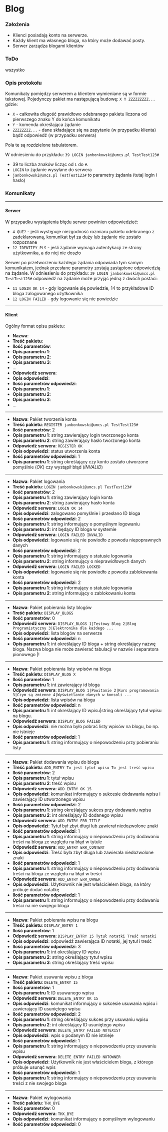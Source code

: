 # Blog #

### Założenia ###
* Klienci posiadają konto na serwerze.
* Każdy klient ma własnego bloga, na który może dodawać posty.
* Serwer zarządza blogami klientów

### ToDo ###
wszystko

### Opis protokołu ###
Komunikaty pomiędzy serwerem a klientem wymieniane są w formie tekstowej. Pojedynczy pakiet ma następującą budowę:
`X Y ZZZZZZZZZ...`
gdzie:
* `X` - całkowita długość prawidłowo odebranego pakietu liczona od pierwszego znaku Y do końca komunikatu
* `Y` - komenda określająca żądanie
* `ZZZZZZZZ...` - dane składające się na zapytanie (w przypadku klienta) bądź odpowiedź (w przypadku serwera)

Pola te są rozdzielone tabulatorem.

W odniesieniu do przykładu:
`39 LOGIN janbonkowski@umcs.pl TestTest123#`
* 39 to liczba znaków licząc od `L` do `#`.
* `LOGIN` to żądanie wysyłane do serwera
* `janbonkowski@umcs.pl TestTest123#` to parametry żądania (tutaj login i hasło)

### Komunikaty ###
---
#### Serwer ####
W przypadku wystąpienia błędu serwer powinien odpowiedzieć:
* `4 QUE?` - jeśli występuje niezgodność rozmiaru pakietu odebranego z zadeklarowaną, komunikat był za duży lub żądanie nie zostało rozpoznane
* `12 IDENTIFY_PLS` - jeśli żądanie wymaga autentykacji ze strony użytkownika, a do niej nie doszło

Serwer po przetworzeniu każdego żądania odpowiada tym samym komunikatem, jednak przesłane parametry zostają zastąpione odpowiedzią na żądanie. W odniesieniu do przykładu:
`39 LOGIN janbonkowski@umcs.pl TestTest123#`
odpowiedź na żądanie może przyjąć jedną z dwóch postaci:
* `11 LOGIN OK 14` - gdy logowanie się powiedzie, 14 to przykładowe ID bloga zalogowanego użytkownika
* `12 LOGIN FAILED` - gdy logowanie się nie powiedzie

---
#### Klient ####
Ogólny format opisu pakietu:
* __Nazwa__: 
* __Treść pakietu__:
* __Ilość parametrów__: 
* __Opis parametru 1__:
* __Opis parametru 2__:
* __Opis parametru 3__:
* ...
* __Odpowiedź serwera__:
* __Opis odpowiedzi__:
* __Ilość parametrów odpowiedzi__:
* __Opis parametru 1__:
* __Opis parametru 2__:
* __Opis parametru 3__:
* ...

---
* __Nazwa__: Pakiet tworzenia konta 
* __Treść pakietu__: `REGISTER janbonkowski@umcs.pl TestTest123#`
* __Ilość parametrów__: 2
* __Opis parametru 1__: string zawierający login tworzonego konta
* __Opis parametru 2__: string zawierający hasło tworzonego konta
* __Odpowiedź serwera__: `REGISTER OK`
* __Opis odpowiedzi__: status utworzenia konta
* __Ilość parametrów odpowiedzi__: 1
* __Opis parametru 1__: string określający czy konto zostało utworzone pomyślnie (_OK_) czy wystąpił błąd (_INVALID_)

---
* __Nazwa__: Pakiet logowania
* __Treść pakietu__: `LOGIN janbonkowski@umcs.pl TestTest123#`
* __Ilość parametrów__: 2
* __Opis parametru 1__: string zawierający login konta
* __Opis parametru 2__: string zawierający hasło konta
* __Odpowiedź serwera__: `LOGIN OK 14`
* __Opis odpowiedzi__: zalogowano pomyślnie i przesłano ID bloga
* __Ilość parametrów odpowiedzi__: 2
* __Opis parametru 1__: string informujący o pomyślnym logowaniu
* __Opis parametru 2__: int będący ID bloga w systemie
* __Odpowiedź serwera__: `LOGIN FAILED INVALID`
* __Opis odpowiedzi__: logowanie się nie powiodło z powodu niepoprawnych danych
* __Ilość parametrów odpowiedzi__: 2
* __Opis parametru 1__: string informujący o statusie logowania
* __Opis parametru 2__: string informujący o nieprawidłowych danych
* __Odpowiedź serwera__: `LOGIN FAILED LOCKED`
* __Opis odpowiedzi__: logowanie się nie powiodło z powodu zablokowania konta
* __Ilość parametrów odpowiedzi__: 2
* __Opis parametru 1__: string informujący o statusie logowania
* __Opis parametru 2__: string informujący o zablokowaniu konta

---
* __Nazwa__: Pakiet pobierania listy blogów
* __Treść pakietu__: `DISPLAY_BLOGS`
* __Ilość parametrów__: 0
* __Odpowiedź serwera__: `DISPLAY_BLOGS 1|Testowy Blog 2|Blog Programistyczny 3|Elektronika dla każdego ...`
* __Opis odpowiedzi__: lista blogów na serwerze
* __Ilość parametrów odpowiedzi__: n
* __Opis parametru 1__: int określający ID bloga + string określający nazwę bloga. Nazwa bloga nie może zawierać tabulacji w nazwie i separatora pionowego |!

---
* __Nazwa__: Pakiet pobierania listy wpisów na blogu
* __Treść pakietu__: `DISPLAY_BLOG X`
* __Ilość parametrów__: 1
* __Opis parametru 1__: int zawierający id bloga
* __Odpowiedź serwera__: `DISPLAY_BLOG 1|Powitanie 2|Kurs programowania 3|Czym są zmienne 4|Wyświetlanie danych w konsoli ...`
* __Opis odpowiedzi__: lista wpisów na blogu
* __Ilość parametrów odpowiedzi__: n
* __Opis parametru 1__: int określający ID wpisu|string określający tytuł wpisu na blogu.
* __Odpowiedź serwera__: `DISPLAY_BLOG FAILED`
* __Opis odpowiedzi__: nie można było pobrać listy wpisów na blogu, bo np. nie istnieje
* __Ilość parametrów odpowiedzi__: 1
* __Opis parametru 1__: string informujący o niepowodzeniu przy pobieraniu listy

---
* __Nazwa__: Pakiet dodawania wpisu do bloga
* __Treść pakietu__: `ADD_ENTRY To jest tytuł wpisu To jest treść wpisu`
* __Ilość parametrów__: 2
* __Opis parametru 1__: tytuł wpisu
* __Opis parametru 2__: treść wpisu
* __Odpowiedź serwera__: `ADD_ENTRY OK 15`
* __Opis odpowiedzi__: komunikat informujący o sukcesie dodawania wpisu i zawierający ID utworzonego wpisu
* __Ilość parametrów odpowiedzi__: 2
* __Opis parametru 1__: string określający sukces przy dodawaniu wpisu
* __Opis parametru 2__: int określający ID dodanego wpisu
* __Odpowiedź serwera__: `ADD_ENTRY ERR_TITLE`
* __Opis odpowiedzi__: Tytuł był zbyt długi lub zawierał niedozwolone znaki
* __Ilość parametrów odpowiedzi__: 1
* __Opis parametru 1__: string informujący o niepowodzeniu przy dodawaniu treści na bloga ze względu na błąd w tytule
* __Odpowiedź serwera__: `ADD_ENTRY ERR_CONTENT`
* __Opis odpowiedzi__: Treść była zbyt długa lub zawierała niedozwolone znaki
* __Ilość parametrów odpowiedzi__: 1
* __Opis parametru 1__: string informujący o niepowodzeniu przy dodawaniu treści na bloga ze względu na błąd w treści
* __Odpowiedź serwera__: `ADD_ENTRY ERR_OWNER`
* __Opis odpowiedzi__: Użytkownik nie jest właścicielem bloga, na który próbuje dodać notatkę
* __Ilość parametrów odpowiedzi__: 1
* __Opis parametru 1__: string informujący o niepowodzeniu przy dodawaniu treści na nie swojego bloga

---
* __Nazwa__: Pakiet pobierania wpisu na blogu
* __Treść pakietu__: `DISPLAY_ENTRY 1`
* __Ilość parametrów__: 1
* __Odpowiedź serwera__: `DISPLAY_ENTRY 15 Tytuł notatki Treść notatki`
* __Opis odpowiedzi__: odpowiedź zawierająca ID notatki, jej tytuł i treść
* __Ilość parametrów odpowiedzi__: 3
* __Opis parametru 1__: int określający ID wpisu
* __Opis parametru 2__: string określający tytuł wpisu
* __Opis parametru 3__: string określający treść wpisu

---
* __Nazwa__: Pakiet usuwania wpisu z bloga
* __Treść pakietu__: `DELETE_ENTRY 15`
* __Ilość parametrów__: 1
* __Opis parametru 1__: ID usuwanego wpisu
* __Odpowiedź serwera__: `DELETE_ENTRY OK 15`
* __Opis odpowiedzi__: komunikat informujący o sukcesie usuwania wpisu i zawierający ID usuniętego wpisu
* __Ilość parametrów odpowiedzi__: 2
* __Opis parametru 1__: string określający sukces przy usuwaniu wpisu
* __Opis parametru 2__: int określający ID usuniętego wpisu
* __Odpowiedź serwera__: `DELETE_ENTRY FAILED NOTEXIST`
* __Opis odpowiedzi__: wpis o podanym ID nie istnieje
* __Ilość parametrów odpowiedzi__: 1
* __Opis parametru 1__: string informujący o niepowodzeniu przy usuwaniu wpisu
* __Odpowiedź serwera__: `DELETE_ENTRY FAILED NOTOWNER`
* __Opis odpowiedzi__: Użytkownik nie jest właścicielem bloga, z którego próbuje usunąć wpis
* __Ilość parametrów odpowiedzi__: 1
* __Opis parametru 1__: string informujący o niepowodzeniu przy usuwaniu treści z nie swojego bloga

---
* __Nazwa__: Pakiet wylogowania
* __Treść pakietu__: `THX_BYE`
* __Ilość parametrów__: 0
* __Odpowiedź serwera__: `THX_BYE`
* __Opis odpowiedzi__: komunikat informujący o pomyślnym wylogowaniu
* __Ilość parametrów odpowiedzi__: 0
